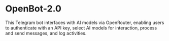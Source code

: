 # OpenBot-2.0
This Telegram bot interfaces with AI models via OpenRouter, enabling users to authenticate with an API key, select AI models for interaction, process and send messages, and log activities.
